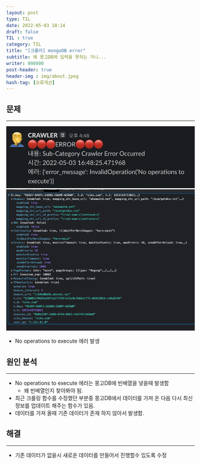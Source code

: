 ```yaml
---
layout: post
type: TIL
date: 2022-05-03 18:14
draft: false
TIL : true
category: TIL
title: "[크롤러] mongoDB error"
subtitle: 왜 몽고DB에 입력을 못하는 거니...
writer: 000000
post-header: true
header-img : img/about.jpeg
hash-tag: [오류개선]
---
```



## 문제

---

<img src="img/about.jpeg" alt="1" style="zoom:80%;" />

<img src="img/1.png" alt="1" style="zoom:80%;" />

- No operations to execute 에러 발생

## 원인 분석

---

- No operations to execute 에러는 몽고DB에 빈배열을 넣을때 발생함
    - 왜 빈배열인지 찾아봐야 됨.
- 최근 크롤링 함수를 수정했던 부분중 몽고DB에서 데이터를 가져 온 다음 다시 최신 정보를 업데이트 해주는 함수가 있음.
- 데이터를 가져 올때 기존 데이터가 존재 하지 않아서 발생함.

## 해결

---

- 기존 데이터가 없을시 새로운 데이터를 만들어서 진행할수 있도록 수정